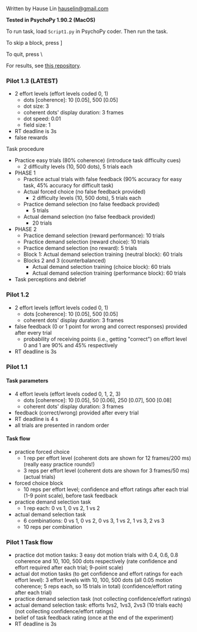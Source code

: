 Written by Hause Lin hauselin@gmail.com

**Tested in PsychoPy 1.90.2 (MacOS)**

To run task, load `Script1.py` in PsychoPy coder. Then run the task. 

To skip a block, press ]

To quit, press \

For results, see [this repository](https://github.com/hauselin/effortPilots). 

### Pilot 1.3 (LATEST)

- 2 effort levels (effort levels coded 0, 1)
  - dots [coherence]: 10 [0.05], 500 [0.05]
  - dot size: 3
  - coherent dots' display duration: 3 frames
  - dot speed: 0.01
  - field size: 1
- RT deadline is 3s
- false rewards

Task procedure

* Practice easy trials (80% coherence) (introduce task difficulty cues)
  * 2 difficulty levels (10, 500 dots), 5 trials each
* PHASE 1
  * Practice actual trials with false feedback (90% accuracy for easy task, 45% accuracy for difficult task)
  * Actual forced choice (no false feedback provided)
    * 2 difficulty levels (10, 500 dots), 5 trials each
  * Practice demand selection (no false feedback provided)
    * 5 trials
  * Actual demand selection (no false feedback provided)
    * 20 trials
* PHASE 2
  * Practice demand selection (reward performance): 10 trials
  * Practice demand selection (reward choice): 10 trials
  * Practice demand selection (no reward): 5 trials
  * Block 1: Actual demand selection training (neutral block): 60 trials
  * Blocks 2 and 3 (counterbalanced)
    * Actual demand selection training (choice block): 60 trials
    * Actual demand selection training (performance block): 60 trials
* Task perceptions and debrief

### Pilot 1.2 

* 2 effort levels (effort levels coded 0, 1)
  * dots [coherence]: 10 [0.05], 500 [0.05]
  * coherent dots' display duration: 3 frames
* false feedback (0 or 1 point for wrong and correct responses) provided after every trial
  * probability of receiving points (i.e., getting "correct") on effort level 0 and 1 are 90% and 45% respectively
* RT deadline is 3s

### Pilot 1.1

#### Task parameters

- 4 effort levels (effort levels coded 0, 1, 2, 3)
  - dots [coherence]: 10 [0.05], 50 [0.06], 250 [0.07], 500 [0.08]
  - coherent dots' display duration: 3 frames
- feedback (correct/wrong) provided after every trial
- RT deadline is 4 s
- all trials are presented in random order

#### Task flow

- practice forced choice
  - 1 rep per effort level (coherent dots are shown for 12 frames/200 ms) (really easy practice rounds!)
  - 3 reps per effort level (coherent dots are shown for 3 frames/50 ms) (actual trials)
- forced choice block
  - 10 reps per effort level; confidence and effort ratings after each trial (1-9 point scale), before task feedback
- practice demand selection task
  - 1 rep each: 0 vs 1, 0 vs 2, 1 vs 2
- actual demand selection task
  - 6 combinations: 0 vs 1, 0 vs 2, 0 vs 3, 1 vs 2, 1 vs 3, 2 vs 3
  - 10 reps per combination 

### Pilot 1 Task flow

* practice dot motion tasks: 3 easy dot motion trials with 0.4, 0.6, 0.8 coherence and 10, 100, 500 dots respectively (rate confidence and effort required after each trial; 9-point scale)
* actual dot motion tasks (to get confidence and effort ratings for each effort level): 3 effort levels with 10, 100, 500 dots (all 0.05 motion coherence; 5 reps each, so 15 trials in total) (confidence/effort rating after each trial)
* practice demand selection task (not collecting confidence/effort ratings)
* actual demand selection task: efforts 1vs2, 1vs3, 2vs3 (10 trials each) (not collecting confidence/effort ratings)
* belief of task feedback rating (once at the end of the experiment)
* RT deadline is 3s
